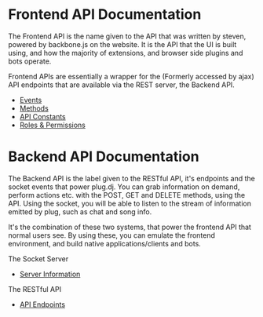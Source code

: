 # Frontend API Documentation

The Frontend API is the name given to the API that was written by steven, powered by backbone.js on the website. It is 
the API that the UI is built using, and how the majority of extensions, and browser side plugins and bots operate.

Frontend APIs are essentially a wrapper for the (Formerly accessed by ajax) API endpoints that are available via the 
REST server, the Backend API.

* [Events](/api/events/README.md)
* [Methods](/api/methods/README.md)
* [API Constants](/api/constants.md)
* [Roles & Permissions](/api/roles.md)

# Backend API Documentation

The Backend API is the label given to the RESTful API, it's endpoints and the socket events that power plug.dj.
You can grab information on demand, perform actions etc. with the POST, GET and DELETE methods, using the API.
Using the socket, you will be able to listen to the stream of information emitted by plug, such as chat and song info.

It's the combination of these two systems, that power the frontend API that normal users see. By using these, you can 
emulate the frontend environment, and build native applications/clients and bots.


The Socket Server
* [Server Information](/api/socket.md)

The RESTful API
* [API Endpoints](/api/endpoints/README.md)
